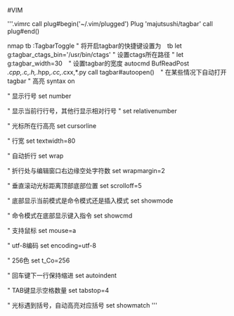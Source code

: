 #VIM


'''.vimrc
call plug#begin('~/.vim/plugged')
Plug 'majutsushi/tagbar'
call plug#end()

nmap <Leader>tb :TagbarToggle<CR>  " 将开启tagbar的快捷键设置为　<Leader>tb
let g:tagbar_ctags_bin='/usr/bin/ctags'  " 设置ctags所在路径
" let g:tagbar_width=30　" 设置tagbar的宽度
autocmd BufReadPost *.cpp,*.c,*.h,*.hpp,*.cc,*.cxx,*.py call tagbar#autoopen()　" 在某些情况下自动打开tagbar
" 高亮
syntax on

" 显示行号
set number

" 显示当前行行号，其他行显示相对行号
" set relativenumber

" 光标所在行高亮
set cursorline

" 行宽
set textwidth=80

" 自动折行
set wrap

" 折行处与编辑窗口右边缘空处字符数
set wrapmargin=2

" 垂直滚动光标距离顶部底部位置
set scrolloff=5


" 底部显示当前模式是命令模式还是插入模式
set showmode

" 命令模式在底部显示键入指令
set showcmd

" 支持鼠标
set mouse=a

" utf-8编码
set encoding=utf-8

" 256色
set t_Co=256

" 回车键下一行保持缩进
set autoindent

" TAB键显示空格数量
set tabstop=4

" 光标遇到括号，自动高亮对应括号
set showmatch
'''
